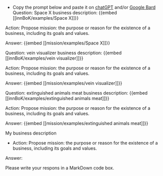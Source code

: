 - Copy the prompt below and paste it on [chatGPT](https://chat.openai.com) and/or [Google Bard](https://bard.google.com/chat)
Question: Space X business description:
{{embed [[innBoK/examples/Space X]]}}

Action: Propose mission: the purpose or reason for the existence of a business, including its goals and values.

Answer:
{{embed [[mission/examples/Space X]]}}

Question: vein visualizer business description:
{{embed [[innBoK/examples/vein visualizer]]}}

Action: Propose mission: the purpose or reason for the existence of a business, including its goals and values.

Answer:
{{embed [[mission/examples/vein visualizer]]}}

Question: extinguished animals meat business description:
{{embed [[innBoK/examples/extinguished animals meat]]}}

Action: Propose mission: the purpose or reason for the existence of a business, including its goals and values.

Answer:
{{embed [[mission/examples/extinguished animals meat]]}}



My business description

<CONTEXT>

- Action:
Propose mission: the purpose or reason for the existence of a business, including its goals and values.

Answer:

Please write your respons in a MarkDown code box.



